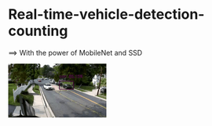 # Real-time-vehicle-detection-counting

==> With the power of MobileNet and SSD

![Model's output](https://github.com/naziaperwaiz/Real-time-vehicle-counting/blob/main/output.gif)
